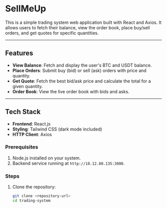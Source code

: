 # SellMeUp

This is a simple trading system web application built with React and Axios. It allows users to fetch their balance, view the order book, place buy/sell orders, and get quotes for specific quantities.

---

## Features

- **View Balance**: Fetch and display the user's BTC and USDT balance.
- **Place Orders**: Submit buy (bid) or sell (ask) orders with price and quantity.
- **Get Quote**: Fetch the best bid/ask price and calculate the total for a given quantity.
- **Order Book**: View the live order book with bids and asks.

---

## Tech Stack

- **Frontend**: React.js
- **Styling**: Tailwind CSS (dark mode included)
- **HTTP Client**: Axios




### Prerequisites

1. Node.js installed on your system.
2. Backend service running at `http://10.12.80.135:3000`.

### Steps

1. Clone the repository:
   ```bash
   git clone <repository-url>
   cd trading-system
